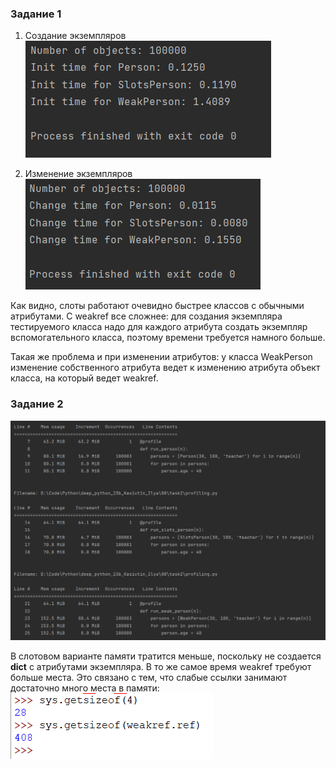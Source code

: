 

### Задание 1
1. Создание экземпляров
![img.png](images/img.png)

2. Изменение экземпляров
![img.png](images/img2.png)

Как видно, слоты работают очевидно быстрее классов с обычными атрибутами. С weakref все сложнее:
для создания экземпляра тестируемого класса надо для каждого атрибута создать экземпляр вспомогательного класса,
поэтому времени требуется намного больше.

Такая же проблема и при изменении атрибутов: у класса WeakPerson изменение собственного атрибута ведет к
изменению атрибута объект класса, на который ведет weakref.


### Задание 2
![img.png](images/img3.png)

В слотовом варианте памяти тратится меньше, поскольку не создается __dict__ с атрибутами экземпляра.
В то же самое время weakref требуют больше места. Это связано с тем, что слабые ссылки
занимают достаточно много места в памяти:![img.png](images/img4.png)
